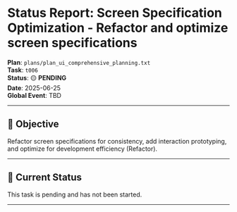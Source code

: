 # Status Report: Screen Specification Optimization - Refactor and optimize screen specifications

**Plan**: `plans/plan_ui_comprehensive_planning.txt`  
**Task**: `t006`  
**Status**: 🟡 **PENDING**  
**Date**: 2025-06-25  
**Global Event**: TBD

---

## 🎯 **Objective**

Refactor screen specifications for consistency, add interaction prototyping, and optimize for development efficiency (Refactor).

---

## 🚧 **Current Status**

This task is pending and has not been started.

--- 
